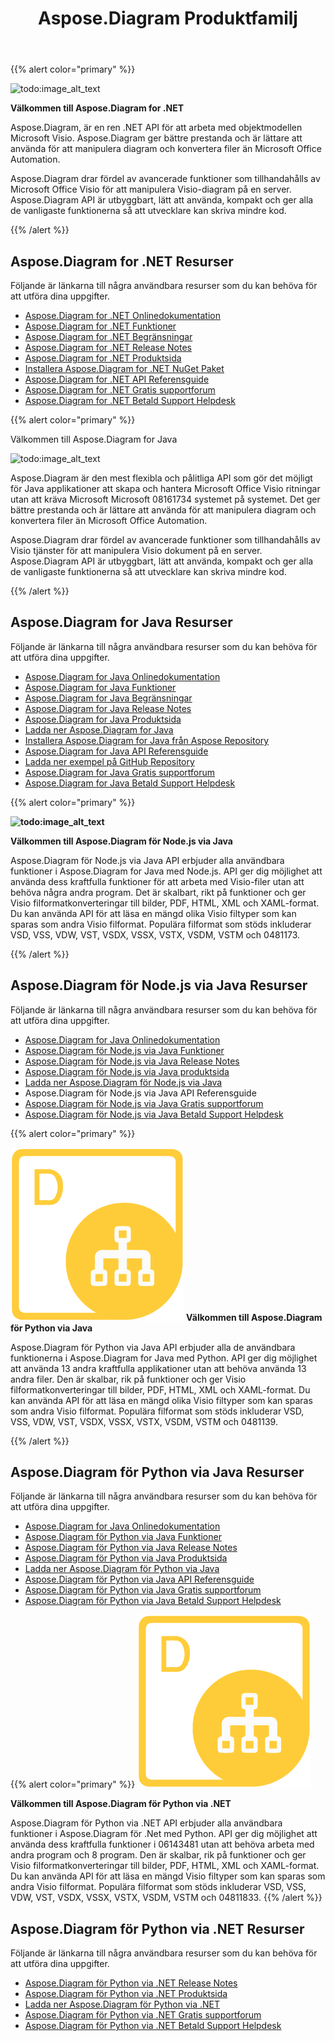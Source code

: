 ﻿---
title: Aspose.Diagram Produktfamilj
type: docs
description: Aspose.Diagram tillhandahåller Visio filformatkonverteringar till bilder, PDF, HTML, XML och XAML-format. Populära filformat som stöds inkluderar VSD, VSS, VDW, VST, VSDX, VSSX, VSTX, VSDM, VSTM och VSSM.
weight: 10
url: /sv/
---
{{% alert color="primary" %}} 

![todo:image_alt_text](home_1.png)

**Välkommen till Aspose.Diagram for .NET**

Aspose.Diagram, är en ren .NET API för att arbeta med objektmodellen Microsoft Visio. Aspose.Diagram ger bättre prestanda och är lättare att använda för att manipulera diagram och konvertera filer än Microsoft Office Automation.

 Aspose.Diagram drar fördel av avancerade funktioner som tillhandahålls av Microsoft Office Visio för att manipulera Visio-diagram på en server. Aspose.Diagram API är utbyggbart, lätt att använda, kompakt och ger alla de vanligaste funktionerna så att utvecklare kan skriva mindre kod.

{{% /alert %}} 
## **Aspose.Diagram for .NET Resurser**
Följande är länkarna till några användbara resurser som du kan behöva för att utföra dina uppgifter.

- [Aspose.Diagram for .NET Onlinedokumentation](/diagram/sv/net/)
- [Aspose.Diagram for .NET Funktioner](/diagram/sv/net/feature-list/)
- [Aspose.Diagram for .NET Begränsningar](/diagram/sv/net/why-not-automation/)
- [Aspose.Diagram for .NET Release Notes](/diagram/sv/net/release-notes/)
- [Aspose.Diagram for .NET Produktsida](https://products.aspose.com/diagram/net/)
- [Installera Aspose.Diagram for .NET NuGet Paket](https://www.nuget.org/packages/Aspose.Diagram/)
- [Aspose.Diagram for .NET API Referensguide](https://reference.aspose.com/diagram/net)
- [Aspose.Diagram for .NET Gratis supportforum](https://forum.aspose.com/c/diagram/17)
- [Aspose.Diagram for .NET Betald Support Helpdesk](https://helpdesk.aspose.com/)

{{% alert color="primary" %}} 

Välkommen till Aspose.Diagram for Java

![todo:image_alt_text](home_2.png)

Aspose.Diagram är den mest flexibla och pålitliga API som gör det möjligt för Java applikationer att skapa och hantera Microsoft Office Visio ritningar utan att kräva Microsoft Microsoft 08161734 systemet på systemet. Det ger bättre prestanda och är lättare att använda för att manipulera diagram och konvertera filer än Microsoft Office Automation.

Aspose.Diagram drar fördel av avancerade funktioner som tillhandahålls av Visio tjänster för att manipulera Visio dokument på en server. Aspose.Diagram API är utbyggbart, lätt att använda, kompakt och ger alla de vanligaste funktionerna så att utvecklare kan skriva mindre kod.

{{% /alert %}} 
## **Aspose.Diagram for Java Resurser**
Följande är länkarna till några användbara resurser som du kan behöva för att utföra dina uppgifter.

- [Aspose.Diagram for Java Onlinedokumentation](/diagram/sv/java/)
- [Aspose.Diagram for Java Funktioner](/diagram/sv/java/feature-list/)
- [Aspose.Diagram for Java Begränsningar](/diagram/sv/java/evaluate-aspose-diagram/)
- [Aspose.Diagram for Java Release Notes](/diagram/sv/java/release-notes/)
- [Aspose.Diagram for Java Produktsida](https://products.aspose.com/diagram/java/)
- [Ladda ner Aspose.Diagram for Java](https://repository.aspose.com/webapp/#/artifacts/browse/tree/General/repo/com/aspose/aspose-diagram)
- [Installera Aspose.Diagram for Java från Aspose Repository](/diagram/sv/java/installation/)
- [Aspose.Diagram for Java API Referensguide](https://reference.aspose.com/diagram/java)
- [Ladda ner exempel på GitHub Repository](https://github.com/aspose-diagram/Aspose.Diagram-for-Java)
- [Aspose.Diagram for Java Gratis supportforum](https://forum.aspose.com/c/diagram/17)
- [Aspose.Diagram for Java Betald Support Helpdesk](https://helpdesk.aspose.com/)


{{% alert color="primary" %}} 

**![todo:image_alt_text](home_3.png)**

**Välkommen till Aspose.Diagram för Node.js via Java**

Aspose.Diagram för Node.js via Java API erbjuder alla användbara funktioner i Aspose.Diagram for Java med Node.js. API ger dig möjlighet att använda dess kraftfulla funktioner för att arbeta med Visio-filer utan att behöva några andra program. Det är skalbart, rikt på funktioner och ger Visio filformatkonverteringar till bilder, PDF, HTML, XML och XAML-format. Du kan använda API för att läsa en mängd olika Visio filtyper som kan sparas som andra Visio filformat. Populära filformat som stöds inkluderar VSD, VSS, VDW, VST, VSDX, VSSX, VSTX, VSDM, VSTM och 0481173.

{{% /alert %}} 
## **Aspose.Diagram för Node.js via Java Resurser**
Följande är länkarna till några användbara resurser som du kan behöva för att utföra dina uppgifter.

- [Aspose.Diagram for Java Onlinedokumentation](/diagram/sv/nodejsjava/)
- [Aspose.Diagram för Node.js via Java Funktioner](/diagram/sv/java/aspose-diagram-for-node-js-via-java-features/)
- [Aspose.Diagram för Node.js via Java Release Notes](/diagram/sv/java/release-notes/)
- [Aspose.Diagram för Node.js via Java produktsida](https://products.aspose.com/diagram/nodejs-java/)
- [Ladda ner Aspose.Diagram för Node.js via Java](https://downloads.aspose.com/diagram/nodejs)
- Aspose.Diagram för Node.js via Java API Referensguide
- [Aspose.Diagram för Node.js via Java Gratis supportforum](https://forum.aspose.com/c/diagram/17)
- [Aspose.Diagram för Node.js via Java Betald Support Helpdesk](https://helpdesk.aspose.com/)

{{% alert color="primary" %}} 

**![todo:image_alt_text](home_4.png)**
**Välkommen till Aspose.Diagram för Python via Java**

Aspose.Diagram för Python via Java API erbjuder alla de användbara funktionerna i Aspose.Diagram for Java med Python. API ger dig möjlighet att använda 13 andra kraftfulla applikationer utan att behöva använda 13 andra filer. Den är skalbar, rik på funktioner och ger Visio filformatkonverteringar till bilder, PDF, HTML, XML och XAML-format. Du kan använda API för att läsa en mängd olika Visio filtyper som kan sparas som andra Visio filformat. Populära filformat som stöds inkluderar VSD, VSS, VDW, VST, VSDX, VSSX, VSTX, VSDM, VSTM och 0481139.

{{% /alert %}} 
## **Aspose.Diagram för Python via Java Resurser**
Följande är länkarna till några användbara resurser som du kan behöva för att utföra dina uppgifter.

- [Aspose.Diagram for Java Onlinedokumentation](/diagram/sv/pythonjava/)
- [Aspose.Diagram för Python via Java Funktioner](/diagram/sv/java/feature-list/)
- [Aspose.Diagram för Python via Java Release Notes](/diagram/sv/java/aspose-diagram-for-python-via-java/)
- [Aspose.Diagram för Python via Java Produktsida](https://products.aspose.com/diagram/python-java/)
- [Ladda ner Aspose.Diagram för Python via Java](https://downloads.aspose.com/diagram/python)
- [Aspose.Diagram för Python via Java API Referensguide](https://reference.aspose.com/diagram/python)
- [Aspose.Diagram för Python via Java Gratis supportforum](https://forum.aspose.com/c/diagram/17)
- [Aspose.Diagram för Python via Java Betald Support Helpdesk](https://helpdesk.aspose.com/)

{{% alert color="primary" %}}
**![Aspose.Diagram för Python via .NET Produktlogotyp](home_4.png)**

**Välkommen till Aspose.Diagram för Python via .NET**

Aspose.Diagram för Python via .NET API erbjuder alla användbara funktioner i Aspose.Diagram för .Net med Python. API ger dig möjlighet att använda dess kraftfulla funktioner i 06143481 utan att behöva arbeta med andra program och 8 program. Den är skalbar, rik på funktioner och ger Visio filformatkonverteringar till bilder, PDF, HTML, XML och XAML-format. Du kan använda API för att läsa en mängd Visio filtyper som kan sparas som andra Visio filformat. Populära filformat som stöds inkluderar VSD, VSS, VDW, VST, VSDX, VSSX, VSTX, VSDM, VSTM och 04811833.
{{% /alert %}}

## **Aspose.Diagram för Python via .NET Resurser**

Följande är länkarna till några användbara resurser som du kan behöva för att utföra dina uppgifter.

- [Aspose.Diagram för Python via .NET Release Notes](/diagram/sv/pythonnet/release-notes/)
- [Aspose.Diagram för Python via .NET Produktsida](https://products.aspose.com/diagram/python-net/)
- [Ladda ner Aspose.Diagram för Python via .NET](https://downloads.aspose.com/diagram/python-net)
- [Aspose.Diagram för Python via .NET Gratis supportforum](https://forum.aspose.com/c/diagram/17)
- [Aspose.Diagram för Python via .NET Betald Support Helpdesk](https://helpdesk.aspose.com/)

